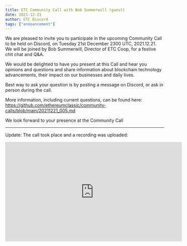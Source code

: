 ```yaml
---
title: ETC Community Call with Bob Summerwill (guest)
date: 2021-12-21
author: ETC Discord
tags: ["announcement"]
---
```


We are pleased to invite you to participate in the upcoming Community Call to be held on Discord, on Tuesday 21st December 2300 UTC, 2021.12.21. We will be joined by Bob Summerwill, Director of ETC Coop, for a festive chit chat and Q&A.

We would be delighted to have you present at this Call and hear you opinions and questions and share information about blockchain technology advancements, their impact on our businesses and daily lives.

Best way to ask your question is by posting a message on Discord, or ask in person during the call.

More information, including current questions, can be found here: https://github.com/ethereumclassic/community-calls/blob/main/20211221_005.md

We look forward to your presence at the Community Call

---

Update: The call took place and a recording was uploaded:

<iframe width="560" height="315" src="https://www.youtube-nocookie.com/embed/acz_xQ4lXTY" title="YouTube video player" frameborder="0" allow="accelerometer; autoplay; clipboard-write; encrypted-media; gyroscope; picture-in-picture" allowfullscreen></iframe>
